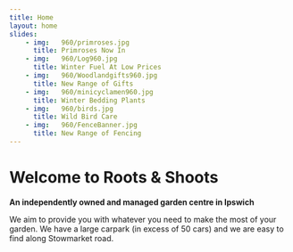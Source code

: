 ```yaml
---
title: Home
layout: home
slides:
    - img:   960/primroses.jpg
      title: Primroses Now In
    - img:   960/Log960.jpg
      title: Winter Fuel At Low Prices
    - img:   960/Woodlandgifts960.jpg
      title: New Range of Gifts
    - img:   960/minicyclamen960.jpg
      title: Winter Bedding Plants 
    - img:   960/birds.jpg
      title: Wild Bird Care
    - img:   960/FenceBanner.jpg
      title: New Range of Fencing
---
```


# Welcome to Roots &amp; Shoots

__An independently owned and managed garden centre in Ipswich__

We aim to provide you with whatever you need to make the most of your garden. We have a large carpark (in excess of 50 cars) and we are easy to find along Stowmarket road.
